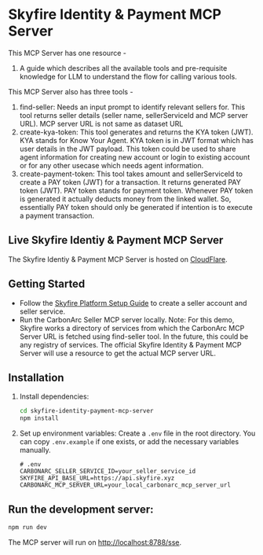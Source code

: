 # Skyfire Identity & Payment MCP Server

This MCP Server has one resource - 
1. A guide which describes all the available tools and pre-requisite knowledge for LLM to understand the flow for calling various tools.

This MCP Server also has three tools - 
1. find-seller: Needs an input prompt to identify relevant sellers for. This tool returns seller details (seller name, sellerServiceId and MCP server URL). MCP server URL is not same as dataset URL
2. create-kya-token: This tool generates and returns the KYA token (JWT). KYA stands for Know Your Agent. KYA token is in JWT format which has user details in the JWT payload. This token could be used to share agent information for creating new account or login to existing account or for any other usecase which needs agent information.
3. create-payment-token: This tool takes amount and sellerServiceId to create a PAY token (JWT) for a transaction. It returns generated PAY token (JWT). PAY token stands for payment token. Whenever PAY token is generated it actually deducts money from the linked wallet. So, essentially PAY token should only be generated if intention is to execute a payment transaction.

## Live Skyfire Identiy & Payment MCP Server
The Skyfire Identiy & Payment MCP Server is hosted on [CloudFlare](skyfire-solutions-demo-identity-payment-mcp-server.skyfire.dev).

## Getting Started

- Follow the [Skyfire Platform Setup Guide](https://docs.skyfire.xyz/docs/introduction) to create a seller account and seller service.
- Run the CarbonArc Seller MCP server locally. 
Note: 
For this demo, Skyfire works a directory of services from which the CarbonArc MCP Server URL is fetched using find-seller tool. In the future, this could be any registry of services. The official Skyfire Identity & Payment MCP Server will use a resource to get the actual MCP server URL.

## Installation

1.  Install dependencies:
    ```bash
    cd skyfire-identity-payment-mcp-server
    npm install
    ```
2.  Set up environment variables:
    Create a `.env` file in the root directory. You can copy `.env.example` if one exists, or add the necessary variables manually.

    ```
    # .env
    CARBONARC_SELLER_SERVICE_ID=your_seller_service_id
    SKYFIRE_API_BASE_URL=https://api.skyfire.xyz
    CARBONARC_MCP_SERVER_URL=your_local_carbonarc_mcp_server_url
    ```

## Run the development server:

```bash
npm run dev
```

The MCP server will run on [http://localhost:8788/sse](http://localhost:8788/sse).
